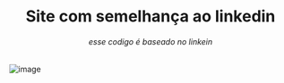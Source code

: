 <h1 align="center"> Site com semelhança ao linkedin</h1>

<h6 align="center">esse codigo é baseado no linkein</h6>

![image](https://github.com/Apolyelkk/prof-leonardo/assets/119981955/db8cd0c6-adea-4bb9-a8e7-c2c8c5b9a41b)
